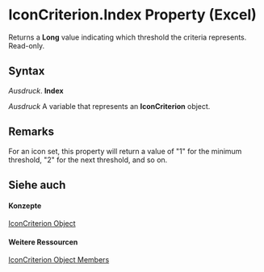
# IconCriterion.Index Property (Excel)

Returns a  **Long** value indicating which threshold the criteria represents. Read-only.


## Syntax

 _Ausdruck_. **Index**

 _Ausdruck_ A variable that represents an **IconCriterion** object.


## Remarks

For an icon set, this property will return a value of "1" for the minimum threshold, "2" for the next threshold, and so on.


## Siehe auch


#### Konzepte


[IconCriterion Object](3517d900-4d84-2ded-ccb1-a3d78d3f6c09.md)
#### Weitere Ressourcen


[IconCriterion Object Members](http://msdn.microsoft.com/library/9d7bd403-f037-ba4e-c2db-ec19d64d9315%28Office.15%29.aspx)